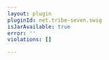 ```yaml
---
layout: plugin
pluginId: net.tribe-seven.swig
isJarAvailable: true
error: ''
violations: []

---
```

